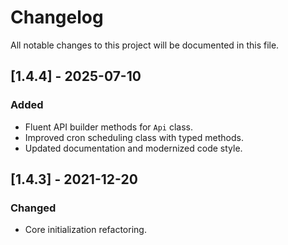 # Changelog

All notable changes to this project will be documented in this file.

## [1.4.4] - 2025-07-10
### Added
- Fluent API builder methods for `Api` class.
- Improved cron scheduling class with typed methods.
- Updated documentation and modernized code style.

## [1.4.3] - 2021-12-20
### Changed
- Core initialization refactoring.
